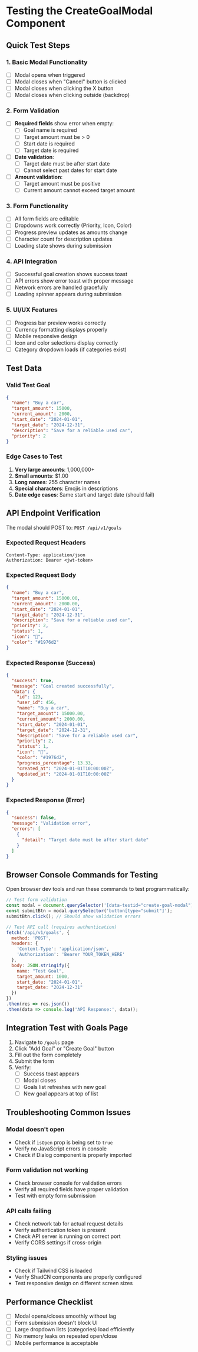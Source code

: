 # Testing the CreateGoalModal Component

## Quick Test Steps

### 1. Basic Modal Functionality
- [ ] Modal opens when triggered
- [ ] Modal closes when "Cancel" button is clicked
- [ ] Modal closes when clicking the X button
- [ ] Modal closes when clicking outside (backdrop)

### 2. Form Validation
- [ ] **Required fields** show error when empty:
  - [ ] Goal name is required
  - [ ] Target amount must be > 0
  - [ ] Start date is required
  - [ ] Target date is required
- [ ] **Date validation**:
  - [ ] Target date must be after start date
  - [ ] Cannot select past dates for start date
- [ ] **Amount validation**:
  - [ ] Target amount must be positive
  - [ ] Current amount cannot exceed target amount

### 3. Form Functionality
- [ ] All form fields are editable
- [ ] Dropdowns work correctly (Priority, Icon, Color)
- [ ] Progress preview updates as amounts change
- [ ] Character count for description updates
- [ ] Loading state shows during submission

### 4. API Integration
- [ ] Successful goal creation shows success toast
- [ ] API errors show error toast with proper message
- [ ] Network errors are handled gracefully
- [ ] Loading spinner appears during submission

### 5. UI/UX Features
- [ ] Progress bar preview works correctly
- [ ] Currency formatting displays properly
- [ ] Mobile responsive design
- [ ] Icon and color selections display correctly
- [ ] Category dropdown loads (if categories exist)

## Test Data

### Valid Test Goal
```json
{
  "name": "Buy a car",
  "target_amount": 15000,
  "current_amount": 2000,
  "start_date": "2024-01-01",
  "target_date": "2024-12-31",
  "description": "Save for a reliable used car",
  "priority": 2
}
```

### Edge Cases to Test
1. **Very large amounts**: 1,000,000+
2. **Small amounts**: $1.00
3. **Long names**: 255 character names
4. **Special characters**: Emojis in descriptions
5. **Date edge cases**: Same start and target date (should fail)

## API Endpoint Verification

The modal should POST to: `POST /api/v1/goals`

### Expected Request Headers
```
Content-Type: application/json
Authorization: Bearer <jwt-token>
```

### Expected Request Body
```json
{
  "name": "Buy a car",
  "target_amount": 15000.00,
  "current_amount": 2000.00,
  "start_date": "2024-01-01",
  "target_date": "2024-12-31",
  "description": "Save for a reliable used car",
  "priority": 2,
  "status": 1,
  "icon": "🚗",
  "color": "#1976d2"
}
```

### Expected Response (Success)
```json
{
  "success": true,
  "message": "Goal created successfully",
  "data": {
    "id": 123,
    "user_id": 456,
    "name": "Buy a car",
    "target_amount": 15000.00,
    "current_amount": 2000.00,
    "start_date": "2024-01-01",
    "target_date": "2024-12-31",
    "description": "Save for a reliable used car",
    "priority": 2,
    "status": 1,
    "icon": "🚗",
    "color": "#1976d2",
    "progress_percentage": 13.33,
    "created_at": "2024-01-01T10:00:00Z",
    "updated_at": "2024-01-01T10:00:00Z"
  }
}
```

### Expected Response (Error)
```json
{
  "success": false,
  "message": "Validation error",
  "errors": [
    {
      "detail": "Target date must be after start date"
    }
  ]
}
```

## Browser Console Commands for Testing

Open browser dev tools and run these commands to test programmatically:

```javascript
// Test form validation
const modal = document.querySelector('[data-testid="create-goal-modal"]');
const submitBtn = modal.querySelector('button[type="submit"]');
submitBtn.click(); // Should show validation errors

// Test API call (requires authentication)
fetch('/api/v1/goals', {
  method: 'POST',
  headers: {
    'Content-Type': 'application/json',
    'Authorization': 'Bearer YOUR_TOKEN_HERE'
  },
  body: JSON.stringify({
    name: "Test Goal",
    target_amount: 1000,
    start_date: "2024-01-01",
    target_date: "2024-12-31"
  })
})
.then(res => res.json())
.then(data => console.log('API Response:', data));
```

## Integration Test with Goals Page

1. Navigate to `/goals` page
2. Click "Add Goal" or "Create Goal" button
3. Fill out the form completely
4. Submit the form
5. Verify:
   - [ ] Success toast appears
   - [ ] Modal closes
   - [ ] Goals list refreshes with new goal
   - [ ] New goal appears at top of list

## Troubleshooting Common Issues

### Modal doesn't open
- Check if `isOpen` prop is being set to `true`
- Verify no JavaScript errors in console
- Check if Dialog component is properly imported

### Form validation not working
- Check browser console for validation errors
- Verify all required fields have proper validation
- Test with empty form submission

### API calls failing
- Check network tab for actual request details
- Verify authentication token is present
- Check API server is running on correct port
- Verify CORS settings if cross-origin

### Styling issues
- Check if Tailwind CSS is loaded
- Verify ShadCN components are properly configured
- Test responsive design on different screen sizes

## Performance Checklist

- [ ] Modal opens/closes smoothly without lag
- [ ] Form submission doesn't block UI
- [ ] Large dropdown lists (categories) load efficiently
- [ ] No memory leaks on repeated open/close
- [ ] Mobile performance is acceptable 